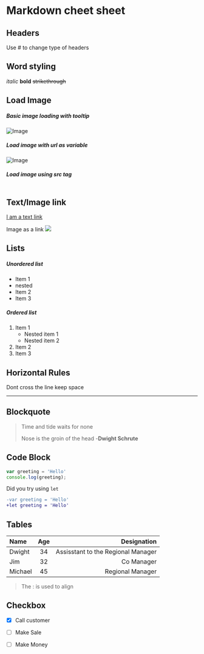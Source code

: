 # Markdown cheet sheet

## Headers

Use # to change type of headers

## Word styling
_italic_ **bold** ~~strikethrough~~

## Load Image

##### Basic image loading with tooltip
![Image](https://source.unsplash.com/random/200x200 "image caption")

##### Load image with url as variable
![Image][myimage]

##### Load image using src tag
![<img src="https://source.unsplash.com/random/200x200">](https://source.unsplash.com/random/200x200)

[myimage]: https://source.unsplash.com/random/200x200

## Text/Image link

[I am a text link](https://github.com/jayanthra)

Image as a link
[![](https://source.unsplash.com/random/50x50)](https://source.unsplash.com/random/200x200)

## Lists

##### Unordered list
- Item 1
- nested
- Item 2
- Item 3

##### Ordered list

1. Item 1
    - Nested item 1
    - Nested item 2
1. Item 2
1. Item 3

## Horizontal Rules
Dont cross the line keep space

---

## Blockquote

> Time and tide waits for none
>
> Nose is the groin of the head 
> -**Dwight Schrute**

## Code Block

```js
var greeting = 'Hello'
console.log(greeting);
```
Did you try using `let`

```diff
-var greeting = 'Hello'
+let greeting = 'Hello'
```

## Tables

|Name|Age|Designation|
|:----|:---:|----:|
|Dwight|34|Assisstant to the Regional Manager|
|Jim|32|Co Manager|
|Michael|45|Regional Manager|

> The : is used to align

## Checkbox 
* [x] Call customer
* [ ] Make Sale
* [ ] Make Money


